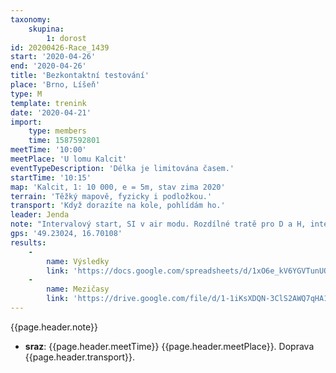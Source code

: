 ```yaml
---
taxonomy:
    skupina:
        1: dorost
id: 20200426-Race_1439
start: '2020-04-26'
end: '2020-04-26'
title: 'Bezkontaktní testování'
place: 'Brno, Líšeň'
type: M
template: trenink
date: '2020-04-21'
import:
    type: members
    time: 1587592801
meetTime: '10:00'
meetPlace: 'U lomu Kalcit'
eventTypeDescription: 'Délka je limitována časem.'
startTime: '10:15'
map: 'Kalcit, 1: 10 000, e = 5m, stav zima 2020'
terrain: 'Těžký mapově, fyzicky i podložkou.'
transport: 'Když dorazíte na kole, pohlídám ho.'
leader: Jenda
note: "Intervalový start, SI v air modu. Rozdílné tratě pro D a H, intervaly 5 minut\r\n\r\nUrčeno pro dorostence  a případně i eliťáky ZBM (aby nás nebylo moc). Pokud byste mohli jen odpoledne, napište to do přihlášky v členské sekci."
gps: '49.23024, 16.70108'
results:
    -
        name: Výsledky
        link: 'https://docs.google.com/spreadsheets/d/1xO6e_kV6YGVTunUQKD3f5vAyD_RicK7UKbNI2yZbVlo/edit#gid=0'
    -
        name: Mezičasy
        link: 'https://drive.google.com/file/d/1-1iKsXDQN-3ClS2AWQ7qHA1PcPmT_tQS/view?usp=sharing'
---
```


{{page.header.note}}
* **sraz**: {{page.header.meetTime}} {{page.header.meetPlace}}. Doprava {{page.header.transport}}.
